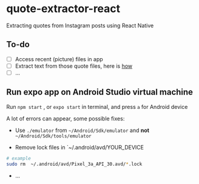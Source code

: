 # quote-extractor-react

Extracting quotes from Instagram posts using React Native

## To-do

- [ ] Access recent (picture) files in app
- [ ] Extract text from those quote files, here is [how](https://swairaq.medium.com/live-ocr-in-react-native-ef72e7c55934)
- [ ] ...

## Run expo app on Android Studio virtual machine

Run `npm start` , or `expo start` in terminal, and press `a` for Android device

A lot of errors can appear, some possible fixes:

- Use `./emulator` from `~/Android/Sdk/emulator` and **not** `~/Android/Sdk/tools/emulator`

- Remove lock files in `~/.android/avd/YOUR_DEVICE

```bash
# example
sudo rm  ~/.android/avd/Pixel_3a_API_30.avd/*.lock
```

- ...

